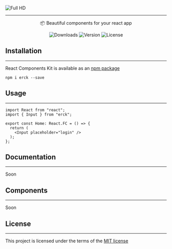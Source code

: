 ![Full HD](https://user-images.githubusercontent.com/57585370/107759717-8289ab80-6d4a-11eb-989b-76848cbb5f15.png)
___
<div align="center">
📦 Beautiful components for your react app

![Downloads](https://img.shields.io/npm/dm/erck?style=for-the-badge)
![Version](https://img.shields.io/npm/v/erck?style=for-the-badge)
![License](https://img.shields.io/npm/l/erck?style=for-the-badge)
</div>

## Installation
___
React Components Kit is available as an [npm package](https://www.npmjs.com/package/erck)

```
npm i erck --save
```

## Usage
___
``` tsx
import React from "react";
import { Input } from "erck";

export const Home: React.FC = () => {
  return (
    <Input placeholder="login" />
  );  
};
```

## Documentation
___
Soon

## Components
___
Soon

## License
___
This project is licensed under the terms of the [MIT license](https://github.com/Ermolaev-Inc/react-components-kit/blob/master/LICENSE)
